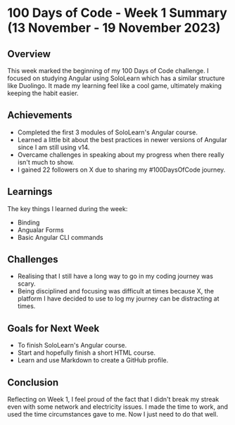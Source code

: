 # 100 Days of Code - Week 1 Summary (13 November - 19 November 2023)

## Overview

This week marked the beginning of my 100 Days of Code challenge. I focused on studying Angular using SoloLearn which has a similar structure like Duolingo.
It made my learning feel like a cool game, ultimately making keeping the habit easier.

## Achievements

- Completed the first 3 modules of SoloLearn's Angular course.
- Learned a little bit about the best practices in newer versions of Angular since I am still using v14.
- Overcame challenges in speaking about my progress when there really isn't much to show.
- I gained 22 followers on X due to sharing my #100DaysOfCode journey.

## Learnings

The key things I learned during the week:
- Binding
- Angualar Forms
- Basic Angular CLI commands

## Challenges

- Realising that I still have a long way to go in my coding journey was scary.
- Being disciplined and focusing was difficult at times because X, the platform I have decided to use to log my journey can be distracting at times.


## Goals for Next Week

- To finish SoloLearn's Angular course.
- Start and hopefully finish a short HTML course.
- Learn and use Markdown to create a GitHub profile.

## Conclusion

Reflecting on Week 1, I feel proud of the fact that I didn't break my streak even with some network and electricity issues. 
I made the time to work, and used the time circumstances gave to me. Now I just need to do that well.

